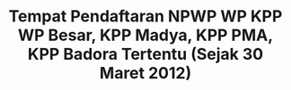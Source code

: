 ---
id: 26
title: Tempat Pendaftaran NPWP WP KPP WP Besar, KPP Madya, KPP PMA, KPP Badora Tertentu (Sejak 30 Maret 2012)
fitur: resume
category: kup
topik: NPWP dan PKP
subtopik: Tempat pendaftaran WP Tertentu
type: word
tgl: 11 Desember 2019
---